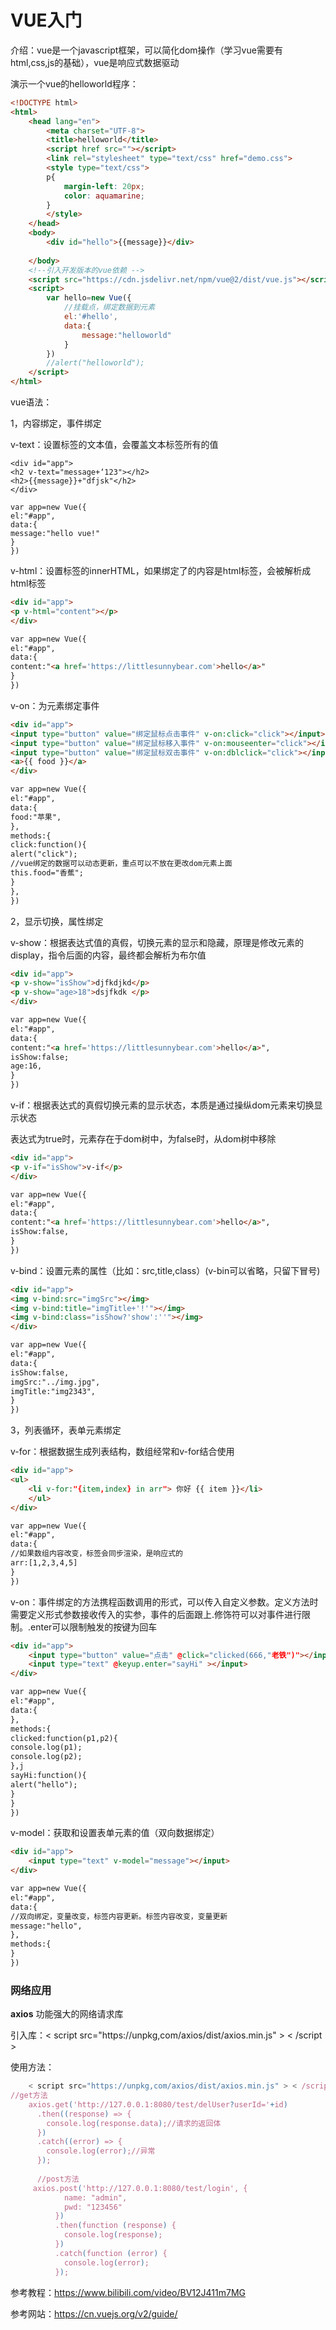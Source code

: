# VUE入门

介绍：vue是一个javascript框架，可以简化dom操作（学习vue需要有html,css,js的基础），vue是响应式数据驱动

演示一个vue的helloworld程序：

```html
<!DOCTYPE html>
<html>
    <head lang="en">
        <meta charset="UTF-8">
        <title>helloworld</title>
        <script href src=""></script>
        <link rel="stylesheet" type="text/css" href="demo.css">
        <style type="text/css">
        p{
            margin-left: 20px;
            color: aquamarine;
        }
        </style>
    </head>
    <body>
        <div id="hello">{{message}}</div>
 
    </body>
    <!--引入开发版本的vue依赖 -->
    <script src="https://cdn.jsdelivr.net/npm/vue@2/dist/vue.js"></script>
    <script>
        var hello=new Vue({
            //挂载点，绑定数据到元素
            el:'#hello',
            data:{
                message:"helloworld"
            }
        })
        //alert("helloworld");
    </script>
</html>
```

vue语法：

1，内容绑定，事件绑定

v-text：设置标签的文本值，会覆盖文本标签所有的值

```
<div id="app">
<h2 v-text="message+‘123"></h2>
<h2>{{message}}+"dfjsk"</h2>
</div>

var app=new Vue({
el:"#app",
data:{
message:"hello vue!"
}
})
```

v-html：设置标签的innerHTML，如果绑定了的内容是html标签，会被解析成html标签

```html
<div id="app">
<p v-html="content"></p>
</div>

var app=new Vue({
el:"#app",
data:{
content:"<a href='https://littlesunnybear.com'>hello</a>"
}
})
```

v-on：为元素绑定事件

```html
<div id="app">
<input type="button" value="绑定鼠标点击事件" v-on:click="click"></input>
<input type="button" value="绑定鼠标移入事件" v-on:mouseenter="click"></input>
<input type="button" value="绑定鼠标双击事件" v-on:dblclick="click"></input>
<a>{{ food }}</a>
</div>

var app=new Vue({
el:"#app",
data:{
food:"苹果",
},
methods:{
click:function(){
alert("click");
//vue绑定的数据可以动态更新，重点可以不放在更改dom元素上面
this.food="香蕉";
}
},
})
```



2，显示切换，属性绑定

v-show：根据表达式值的真假，切换元素的显示和隐藏，原理是修改元素的display，指令后面的内容，最终都会解析为布尔值

```html
<div id="app">
<p v-show="isShow">djfkdjkd</p>
<p v-show="age>18">dsjfkdk </p>
</div>

var app=new Vue({
el:"#app",
data:{
content:"<a href='https://littlesunnybear.com'>hello</a>",
isShow:false;
age:16,
}
})
```



v-if：根据表达式的真假切换元素的显示状态，本质是通过操纵dom元素来切换显示状态

表达式为true时，元素存在于dom树中，为false时，从dom树中移除

```html
<div id="app">
<p v-if="isShow">v-if</p>
</div>

var app=new Vue({
el:"#app",
data:{
content:"<a href='https://littlesunnybear.com'>hello</a>",
isShow:false,
}
})
```



v-bind：设置元素的属性（比如：src,title,class）(v-bin可以省略，只留下冒号)

```html
<div id="app">
<img v-bind:src="imgSrc"></img>
<img v-bind:title="imgTitle+'!'"></img>
<img v-bind:class="isShow?'show':''"></img>
</div>

var app=new Vue({
el:"#app",
data:{
isShow:false,
imgSrc:"../img.jpg",
imgTitle:"img2343",
}
})
```

3，列表循环，表单元素绑定

v-for：根据数据生成列表结构，数组经常和v-for结合使用

```html
<div id="app">
<ul>
    <li v-for:"{item,index} in arr"> 你好 {{ item }}</li>
    </ul>
</div>

var app=new Vue({
el:"#app",
data:{
//如果数组内容改变，标签会同步渲染，是响应式的
arr:[1,2,3,4,5]
}
})
```



v-on：事件绑定的方法携程函数调用的形式，可以传入自定义参数。定义方法时需要定义形式参数接收传入的实参，事件的后面跟上.修饰符可以对事件进行限制。.enter可以限制触发的按键为回车

```html
<div id="app">
    <input type="button" value="点击" @click="clicked(666,"老铁")"></input>
	<input type="text" @keyup.enter="sayHi" ></input>
</div>

var app=new Vue({
el:"#app",
data:{
},
methods:{
clicked:function(p1,p2){
console.log(p1);
console.log(p2);
},j
sayHi:function(){
alert("hello");
}
}
})
```



v-model：获取和设置表单元素的值（双向数据绑定）

```html
<div id="app">
    <input type="text" v-model="message"></input>
</div>

var app=new Vue({
el:"#app",
data:{
//双向绑定，变量改变，标签内容更新。标签内容改变，变量更新
message:"hello",
},
methods:{
}
})
```



### 网络应用

**axios**  功能强大的网络请求库

引入库：< script src="https://unpkg,com/axios/dist/axios.min.js" > < /script >

使用方法：

```javascript
	< script src="https://unpkg,com/axios/dist/axios.min.js" > < /script >
//get方法
	axios.get('http://127.0.0.1:8080/test/delUser?userId='+id)
      .then((response) => {
        console.log(response.data);//请求的返回体
      })
      .catch((error) => {
        console.log(error);//异常
      });
      
      //post方法
     axios.post('http://127.0.0.1:8080/test/login', {
            name: "admin",
            pwd: "123456"
          })
          .then(function (response) {
            console.log(response);
          })
          .catch(function (error) {
            console.log(error);
          });
```









参考教程：https://www.bilibili.com/video/BV12J411m7MG

参考网站：https://cn.vuejs.org/v2/guide/
